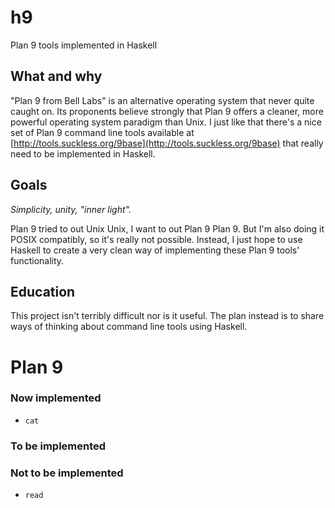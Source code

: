 # h9

Plan 9 tools implemented in Haskell

## What and why

"Plan 9 from Bell Labs" is an alternative operating system that never
quite caught on. Its proponents believe strongly that Plan 9 offers a
cleaner, more powerful operating system paradigm than Unix. I just
like that there's a nice set of Plan 9 command line tools available at
[http://tools.suckless.org/9base](http://tools.suckless.org/9base)
that really need to be implemented in Haskell.

## Goals

*Simplicity, unity, "inner light".*

Plan 9 tried to out Unix Unix, I want to out Plan 9 Plan 9. But I'm
also doing it POSIX compatibly, so it's really not possible. Instead,
I just hope to use Haskell to create a very clean way of implementing
these Plan 9 tools' functionality.

## Education

This project isn't terribly difficult nor is it useful. The plan
instead is to share ways of thinking about command line tools using
Haskell.

# Plan 9

### Now implemented

- `cat`

### To be implemented

### Not to be implemented

- `read`
